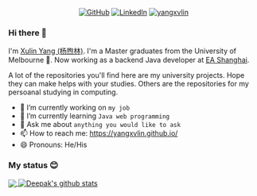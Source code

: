 <p align="center">
	<a href="https://github.com/yangxvlin?tab=repositories"><img src="https://img.shields.io/github/followers/yangxvlin.svg?label=GitHub&style=social" alt="GitHub"></a>
	<a href="https://www.linkedin.com/in/xulin-yang-a8566a13a/"><img src="https://img.shields.io/badge/LinkedIn--_.svg?style=social&logo=linkedin" alt="LinkedIn"></a>
    <a href="https://yangxvlin.github.io/"> <img src="https://komarev.com/ghpvc/?username=yangxvlin" alt="yangxvlin"/> </a> 
    
</p>

### Hi there 👋
<!--
**yangxvlin/yangxvlin** is a ✨ _special_ ✨ repository because its `README.md` (this file) appears on your GitHub profile.

Here are some ideas to get you started:

- 🔭 I’m currently working on ...
- 🌱 I’m currently learning ...
- 👯 I’m looking to collaborate on ...
- 🤔 I’m looking for help with ...
- 💬 Ask me about ...
- 📫 How to reach me: ...
- 😄 Pronouns: ...
- ⚡ Fun fact: ...
-->

I'm [Xulin Yang (杨煦林)](https://yangxvlin.github.io/). I'm a Master graduates from the University of Melbourne :school:. Now working as a backend Java developer at [EA Shanghai](https://www.ea.com/en-gb/news/tour-the-ea-china-studio).

A lot of the repositories you'll find here are my university projects. Hope they can make helps with your studies. Others are the repositories for my persoanal studying in computing. 

- 🔭 I’m currently working on ```my job```
- 🌱 I’m currently learning ```Java web programming```
- 💬 Ask me about ```anything you would like to ask```
- 📫 How to reach me: https://yangxvlin.github.io/
- 😄 Pronouns: He/His
<!-- - :page_facing_up: Resume: [:page_with_curl:](https://github.com/yangxvlin/yangxvlin.github.io/blob/master/files/XuLin%20Yang%20Resume.pdf) -->

### My status :blush:
<a href="https://github.com/yangxvlin?tab=repositories">
  <img align="center" src="https://github-readme-stats.vercel.app/api/top-langs/?username=yangxvlin&hide_langs_below=1" />
</a>
<!-- Profile highlights -->
<a href="https://github.com/yangxvlin?tab=repositories">
 <img align="center" src="https://github-readme-stats.vercel.app/api?username=yangxvlin&show_icons=true&line_height=40" alt="Deepak's github stats"/>
</a>

<!--START_SECTION:waka-->
<!--END_SECTION:waka-->
